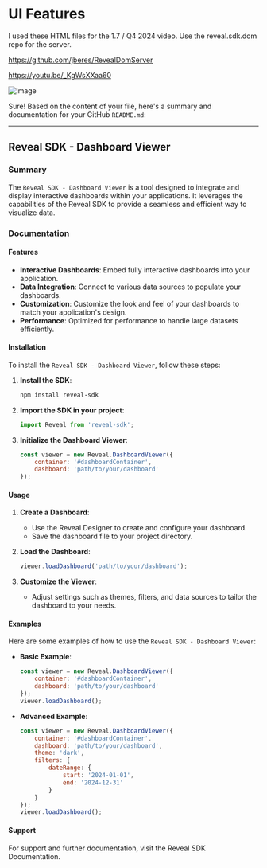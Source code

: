 # UI Features

I used these HTML files for the 1.7 / Q4 2024 video.  Use the reveal.sdk.dom repo for the server.

https://github.com/jberes/RevealDomServer

https://youtu.be/_KgWsXXaa60

![image](https://github.com/user-attachments/assets/8952c312-cbe1-4a36-8bfe-0ac6e4522857)

Sure! Based on the content of your file, here's a summary and documentation for your GitHub `README.md`:

---

## Reveal SDK - Dashboard Viewer

### Summary
The `Reveal SDK - Dashboard Viewer` is a tool designed to integrate and display interactive dashboards within your applications. It leverages the capabilities of the Reveal SDK to provide a seamless and efficient way to visualize data.

### Documentation

#### Features
- **Interactive Dashboards**: Embed fully interactive dashboards into your application.
- **Data Integration**: Connect to various data sources to populate your dashboards.
- **Customization**: Customize the look and feel of your dashboards to match your application's design.
- **Performance**: Optimized for performance to handle large datasets efficiently.

#### Installation
To install the `Reveal SDK - Dashboard Viewer`, follow these steps:

1. **Install the SDK**:
   ```bash
   npm install reveal-sdk
   ```

2. **Import the SDK in your project**:
   ```javascript
   import Reveal from 'reveal-sdk';
   ```

3. **Initialize the Dashboard Viewer**:
   ```javascript
   const viewer = new Reveal.DashboardViewer({
       container: '#dashboardContainer',
       dashboard: 'path/to/your/dashboard'
   });
   ```

#### Usage
1. **Create a Dashboard**:
   - Use the Reveal Designer to create and configure your dashboard.
   - Save the dashboard file to your project directory.

2. **Load the Dashboard**:
   ```javascript
   viewer.loadDashboard('path/to/your/dashboard');
   ```

3. **Customize the Viewer**:
   - Adjust settings such as themes, filters, and data sources to tailor the dashboard to your needs.

#### Examples
Here are some examples of how to use the `Reveal SDK - Dashboard Viewer`:

- **Basic Example**:
   ```javascript
   const viewer = new Reveal.DashboardViewer({
       container: '#dashboardContainer',
       dashboard: 'path/to/your/dashboard'
   });
   viewer.loadDashboard();
   ```

- **Advanced Example**:
   ```javascript
   const viewer = new Reveal.DashboardViewer({
       container: '#dashboardContainer',
       dashboard: 'path/to/your/dashboard',
       theme: 'dark',
       filters: {
           dateRange: {
               start: '2024-01-01',
               end: '2024-12-31'
           }
       }
   });
   viewer.loadDashboard();
   ```

#### Support
For support and further documentation, visit the Reveal SDK Documentation.
